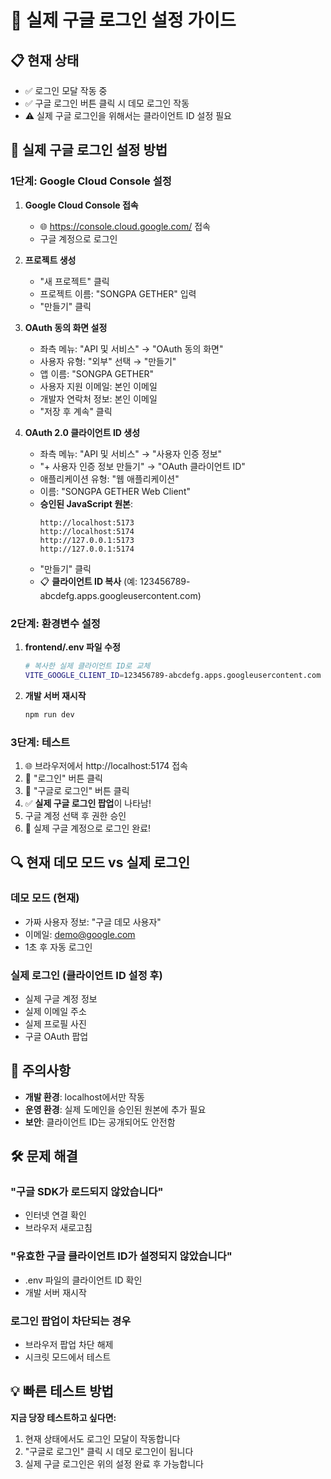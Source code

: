 # 🔐 실제 구글 로그인 설정 가이드

## 📋 현재 상태
- ✅ 로그인 모달 작동 중
- ✅ 구글 로그인 버튼 클릭 시 데모 로그인 작동
- ⚠️ 실제 구글 로그인을 위해서는 클라이언트 ID 설정 필요

## 🚀 실제 구글 로그인 설정 방법

### 1단계: Google Cloud Console 설정

1. **Google Cloud Console 접속**
   - 🌐 https://console.cloud.google.com/ 접속
   - 구글 계정으로 로그인

2. **프로젝트 생성**
   - "새 프로젝트" 클릭
   - 프로젝트 이름: "SONGPA GETHER" 입력
   - "만들기" 클릭

3. **OAuth 동의 화면 설정**
   - 좌측 메뉴: "API 및 서비스" → "OAuth 동의 화면"
   - 사용자 유형: "외부" 선택 → "만들기"
   - 앱 이름: "SONGPA GETHER"
   - 사용자 지원 이메일: 본인 이메일
   - 개발자 연락처 정보: 본인 이메일
   - "저장 후 계속" 클릭

4. **OAuth 2.0 클라이언트 ID 생성**
   - 좌측 메뉴: "API 및 서비스" → "사용자 인증 정보"
   - "+ 사용자 인증 정보 만들기" → "OAuth 클라이언트 ID"
   - 애플리케이션 유형: "웹 애플리케이션"
   - 이름: "SONGPA GETHER Web Client"
   - **승인된 JavaScript 원본**:
     ```
     http://localhost:5173
     http://localhost:5174
     http://127.0.0.1:5173
     http://127.0.0.1:5174
     ```
   - "만들기" 클릭
   - 📋 **클라이언트 ID 복사** (예: 123456789-abcdefg.apps.googleusercontent.com)

### 2단계: 환경변수 설정

1. **frontend/.env 파일 수정**
   ```bash
   # 복사한 실제 클라이언트 ID로 교체
   VITE_GOOGLE_CLIENT_ID=123456789-abcdefg.apps.googleusercontent.com
   ```

2. **개발 서버 재시작**
   ```bash
   npm run dev
   ```

### 3단계: 테스트

1. 🌐 브라우저에서 http://localhost:5174 접속
2. 🔐 "로그인" 버튼 클릭
3. 🔵 "구글로 로그인" 버튼 클릭
4. ✅ **실제 구글 로그인 팝업**이 나타남!
5. 구글 계정 선택 후 권한 승인
6. 🎉 실제 구글 계정으로 로그인 완료!

## 🔍 현재 데모 모드 vs 실제 로그인

### 데모 모드 (현재)
- 가짜 사용자 정보: "구글 데모 사용자"
- 이메일: demo@google.com
- 1초 후 자동 로그인

### 실제 로그인 (클라이언트 ID 설정 후)
- 실제 구글 계정 정보
- 실제 이메일 주소
- 실제 프로필 사진
- 구글 OAuth 팝업

## 🚨 주의사항

- **개발 환경**: localhost에서만 작동
- **운영 환경**: 실제 도메인을 승인된 원본에 추가 필요
- **보안**: 클라이언트 ID는 공개되어도 안전함

## 🛠️ 문제 해결

### "구글 SDK가 로드되지 않았습니다"
- 인터넷 연결 확인
- 브라우저 새로고침

### "유효한 구글 클라이언트 ID가 설정되지 않았습니다"
- .env 파일의 클라이언트 ID 확인
- 개발 서버 재시작

### 로그인 팝업이 차단되는 경우
- 브라우저 팝업 차단 해제
- 시크릿 모드에서 테스트

## 💡 빠른 테스트 방법

**지금 당장 테스트하고 싶다면:**
1. 현재 상태에서도 로그인 모달이 작동합니다
2. "구글로 로그인" 클릭 시 데모 로그인이 됩니다
3. 실제 구글 로그인은 위의 설정 완료 후 가능합니다